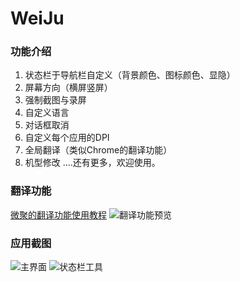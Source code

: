 # WeiJu

### 功能介绍
1. 状态栏于导航栏自定义（背景颜色、图标颜色、显隐）
2. 屏幕方向（横屏竖屏）
3. 强制截图与录屏
4. 自定义语言
5. 对话框取消
6. 自定义每个应用的DPI
7. 全局翻译（类似Chrome的翻译功能）
8. 机型修改
....还有更多，欢迎使用。

### 翻译功能
[微聚的翻译功能使用教程](https://ikws4.github.io/post/Wq44jmv1i/)
![翻译功能预览](http://image.coolapk.com/feed/2019/0726/18/1128748_04ecc7ab_7149_4552@1080x1920.jpeg)

### 应用截图
![主界面](http://image.coolapk.com/apk_image/2019/0902/21/02546da8306a2ae25f64e4e4d871bd8e-243255-o_1djp2etmu1827p2b14f227k1nrm17-uid-1128748@1080x1920.png)
![状态栏工具](http://image.coolapk.com/apk_image/2019/0902/21/Screenshot_20190902-212256_-243255-o_1djp2etmu1povc5q10he11u212jf19-uid-1128748@1080x1920.png)
